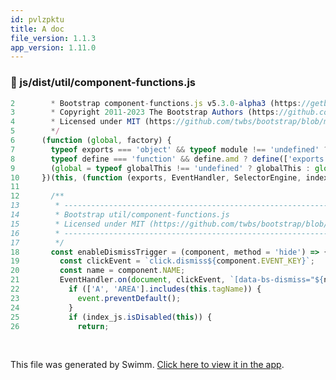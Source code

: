 ```yaml
---
id: pvlzpktu
title: A doc
file_version: 1.1.3
app_version: 1.11.0
---
```



<!-- NOTE-swimm-snippet: the lines below link your snippet to Swimm -->
### 📄 js/dist/util/component-functions.js
```javascript
2        * Bootstrap component-functions.js v5.3.0-alpha3 (https://getbootstrap.com/)
3        * Copyright 2011-2023 The Bootstrap Authors (https://github.com/twbs/bootstrap/graphs/contributors)
4        * Licensed under MIT (https://github.com/twbs/bootstrap/blob/main/LICENSE)
5        */
6      (function (global, factory) {
7        typeof exports === 'object' && typeof module !== 'undefined' ? factory(exports, require('../dom/event-handler.js'), require('../dom/selector-engine.js'), require('./index.js')) :
8        typeof define === 'function' && define.amd ? define(['exports', '../dom/event-handler', '../dom/selector-engine', './index'], factory) :
9        (global = typeof globalThis !== 'undefined' ? globalThis : global || self, factory(global.ComponentFunctions = {}, global.EventHandler, global.SelectorEngine, global.Index));
10     })(this, (function (exports, EventHandler, SelectorEngine, index_js) { 'use strict';
11     
12       /**
13        * --------------------------------------------------------------------------
14        * Bootstrap util/component-functions.js
15        * Licensed under MIT (https://github.com/twbs/bootstrap/blob/main/LICENSE)
16        * --------------------------------------------------------------------------
17        */
18       const enableDismissTrigger = (component, method = 'hide') => {
19         const clickEvent = `click.dismiss${component.EVENT_KEY}`;
20         const name = component.NAME;
21         EventHandler.on(document, clickEvent, `[data-bs-dismiss="${name}"]`, function (event) {
22           if (['A', 'AREA'].includes(this.tagName)) {
23             event.preventDefault();
24           }
25           if (index_js.isDisabled(this)) {
26             return;
```

<br/>

This file was generated by Swimm. [Click here to view it in the app](https://swimm-web-app.web.app/repos/Z2l0aHViJTNBJTNBYm9vdHN0cmFwJTNBJTNBSWRpdFllZ2VyU3dpbW0=/docs/pvlzpktu).
